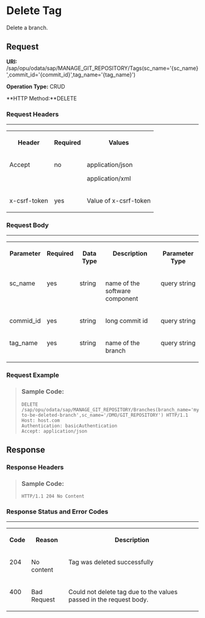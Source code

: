 <!-- loio9575fc877cbe4b5ba08e55992316a08d -->

# Delete Tag

Delete a branch.



<a name="loio9575fc877cbe4b5ba08e55992316a08d__section_u2x_zs4_bpb"/>

## Request

**URI:** /sap/opu/odata/sap/MANAGE\_GIT\_REPOSITORY/Tags\(sc\_name='\{sc\_name\}',commit\_id='\{commit\_id\}',tag\_name='\{tag\_name\}'\)

**Operation Type:** CRUD

**HTTP Method:**DELETE



### Request Headers

****


<table>
<tr>
<th valign="top">

Header



</th>
<th valign="top">

Required



</th>
<th valign="top">

Values



</th>
</tr>
<tr>
<td valign="top">

Accept



</td>
<td valign="top">

no



</td>
<td valign="top">

application/json

application/xml



</td>
</tr>
<tr>
<td valign="top">

x-csrf-token



</td>
<td valign="top">

yes



</td>
<td valign="top">

Value of x-csrf-token



</td>
</tr>
</table>



### Request Body

****


<table>
<tr>
<th valign="top">

Parameter



</th>
<th valign="top">

Required



</th>
<th valign="top">

Data Type



</th>
<th valign="top">

Description



</th>
<th valign="top">

Parameter Type



</th>
</tr>
<tr>
<td valign="top">

sc\_name



</td>
<td valign="top">

yes



</td>
<td valign="top">

string



</td>
<td valign="top">

name of the software component



</td>
<td valign="top">

query string



</td>
</tr>
<tr>
<td valign="top">

commid\_id



</td>
<td valign="top">

yes



</td>
<td valign="top">

string



</td>
<td valign="top">

long commit id



</td>
<td valign="top">

query string



</td>
</tr>
<tr>
<td valign="top">

tag\_name



</td>
<td valign="top">

yes



</td>
<td valign="top">

string



</td>
<td valign="top">

name of the branch



</td>
<td valign="top">

query string



</td>
</tr>
</table>



### Request Example

> ### Sample Code:  
> ```
> DELETE /sap/opu/odata/sap/MANAGE_GIT_REPOSITORY/Branches(branch_name='my-to-be-deleted-branch',sc_name='/DMO/GIT_REPOSITORY') HTTP/1.1
> Host: host.com
> Authentication: basicAuthentication
> Accept: application/json
> 
> ```



<a name="loio9575fc877cbe4b5ba08e55992316a08d__section_tbd_zq4_bpb"/>

## Response



### Response Headers

> ### Sample Code:  
> ```
> HTTP/1.1 204 No Content
> ```



### Response Status and Error Codes

****


<table>
<tr>
<th valign="top">

Code



</th>
<th valign="top">

Reason



</th>
<th valign="top">

Description



</th>
</tr>
<tr>
<td valign="top">

204



</td>
<td valign="top">

No content



</td>
<td valign="top">

Tag was deleted successfully



</td>
</tr>
<tr>
<td valign="top">

400



</td>
<td valign="top">

Bad Request



</td>
<td valign="top">

Could not delete tag due to the values passed in the request body.



</td>
</tr>
</table>

